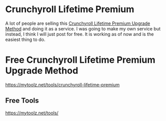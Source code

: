 # Crunchyroll Lifetime Premium
A lot of people are selling this [Crunchyroll Lifetime Premium Upgrade Method](https://mytoolz.net/tools/crunchyroll-lifetime-premium) and doing it as a service. I was going to make my own service but instead, I think I will just post for free. It is working as of now and is the easiest thing to do.

# Free Crunchyroll Lifetime Premium Upgrade Method
https://mytoolz.net/tools/crunchyroll-lifetime-premium

## Free Tools
https://mytoolz.net/tools/
